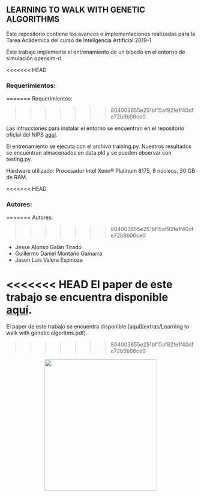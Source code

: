 ## LEARNING TO WALK WITH GENETIC ALGORITHMS
Este repositorio contiene los avances e implementaciones realizadas para la Tarea Acádemica del curso de Inteligencia Artificial 2019-1

Este trabajo implementa el entrenamiento de un bípedo en el entorno de simulación opensim-rl.

<<<<<<< HEAD
### Requerimientos:
=======
Requerimientos:
>>>>>>> 804003655e251bf15af92fe1f40dfe72b9b06ce0

Las intrucciones para instalar el entorno se encuentran en el repositorio oficial del NIPS [aquí](https://github.com/stanfordnmbl/osim-rl).

El entrenamiento se ejecuta con el archivo training.py. Nuestros resultados se encuentran almacenados en data.pkl y se pueden observar con testing.py.

Hardware utilizado:
Procesador Intel Xeon® Platinum 8175, 8 núcleos, 30 GB de RAM.

<<<<<<< HEAD
### Autores:
=======
Autores:
>>>>>>> 804003655e251bf15af92fe1f40dfe72b9b06ce0
- Jesse Alonso Galán Tirado
- Guillermo Daniel Montaño Gamarra
- Jason Luis Valera Espinoza

<<<<<<< HEAD
El paper de este trabajo se encuentra disponible [aquí](extras%2FLearning%20to%20walk%20with%20genetic%20algoritms.pdf).
=======
El paper de este trabajo se encuentra disponible [aquí](extras/Learning to walk with genetic algoritms.pdf).
>>>>>>> 804003655e251bf15af92fe1f40dfe72b9b06ce0


<p align="center">
  <img src="extras/sim.gif" height="350" width="300">
</p>